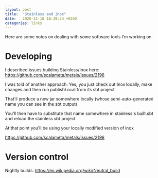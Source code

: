 ```yaml
---
layout: post
title:  "Stainless and Inox"
date:   2020-11-10 16:39:24 +0200
categories: links
---
```


Here are some notes on dealing with some software tools I'm working on. 

# Developing

I described issues building Stainless/Inox here:
https://github.com/scalameta/metals/issues/2198

I was told of another approach:
Yes, you just check out Inox locally, make changes and then run publishLocal from its sbt project

That'll produce a new jar somewhere locally (whose semi-auto-generated name you can see in the sbt output)

You'll then have to substitute that name somewhere in stainless's built.sbt and reload the stainless sbt project

At that point you'll be using your locally modified version of inox

https://github.com/scalameta/metals/issues/2198

# Version control

Nightly builds: https://en.wikipedia.org/wiki/Neutral_build